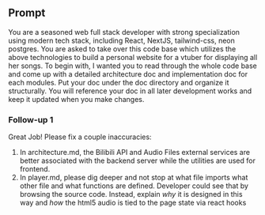 ## Prompt

You are a seasoned web full stack developer with strong specialization using modern tech stack, including React, NextJS, tailwind-css, neon postgres. You are asked to take over this code base which utilizes the above technologies to build a personal website for a vtuber for displaying all her songs. To begin with, I wanted you to read through the whole code base and come up with a detailed architecture doc and implementation doc for each modules. Put your doc under the doc directory and organize it structurally. You will reference your doc in all later development works and keep it updated when you make changes.

### Follow-up 1

Great Job! Please fix a couple inaccuracies:

1. In architecture.md, the Bilibili API and Audio Files external services are better associated with the backend server while the utilities are used for frontend.
2. In player.md, please dig deeper and not stop at what file imports what other file and what functions are defined. Developer could see that by browsing the source code. Instead, explain *why* it is designed in this way and *how* the html5 audio is tied to the page state via react hooks